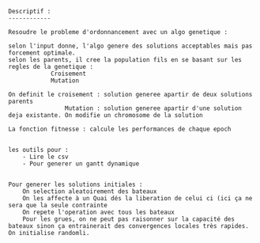 

	Descriptif :
    ------------

	Resoudre le probleme d'ordonnancement avec un algo genetique : 
    
	selon l'input donne, l'algo genere des solutions acceptables mais pas forcement optimale. 
	selon les parents, il cree la population fils en se basant sur les regles de la genetique : 
				Croisement 
				Mutation 

	On definit le croisement : solution generee apartir de deux solutions parents
					Mutation : solution generee apartir d'une solution deja existante. On modifie un chromosome de la solution  
    
	La fonction fitnesse : calcule les performances de chaque epoch 
    
    
	les outils pour : 
		- Lire le csv
		- Pour generer un gantt dynamique


	Pour generer les solutions initiales : 
		On selection aleatoirement des bateaux
		On les affecte à un Quai dés la liberation de celui ci (ici ça ne sera que la seule contrainte
		On repete l'operation avec tous les bateaux
		Pour les grues, on ne peut pas raisonner sur la capacité des bateaux sinon ça entrainerait des convergences locales très rapides. On initialise randomli.
		        
    
   
